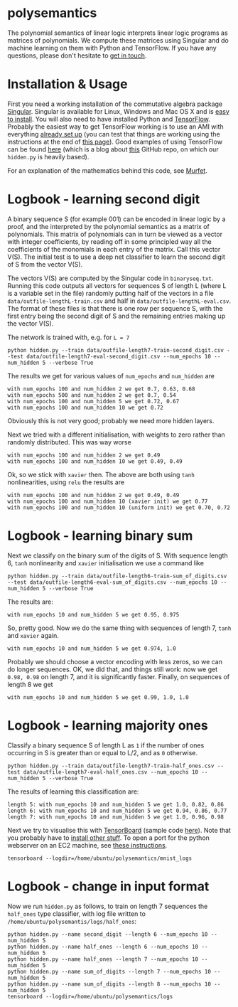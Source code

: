 # polysemantics
The polynomial semantics of linear logic interprets linear logic programs as matrices of polynomials. We compute these matrices using Singular and do machine learning on them with Python and TensorFlow. If you have any questions, please don't hesitate to [get in touch](mailto:d.murfet@unimelb.edu.au).

# Installation & Usage

First you need a working installation of the commutative algebra package [Singular](https://www.singular.uni-kl.de/). Singular is available for Linux, Windows and Mac OS X and is [easy to install](https://www.singular.uni-kl.de/index.php/singular-download.html). You will also need to have installed Python and [TensorFlow](https://www.tensorflow.org/). Probably the easiest way to get TensorFlow working is to use an AMI with everything [already set up](http://erikbern.com/2015/11/12/installing-tensorflow-on-aws/) (you can test that things are working using the instructions at the end of [this page](http://ramhiser.com/2016/01/05/installing-tensorflow-on-an-aws-ec2-instance-with-gpu-support/)). Good examples of using TensorFlow can be found [here](https://bcomposes.wordpress.com/2015/11/26/simple-end-to-end-tensorflow-examples/) (which is a blog about [this](https://github.com/jasonbaldridge/try-tf.git) GitHub repo, on which our `hidden.py` is heavily based).

For an explanation of the mathematics behind this code, see [Murfet](http://arxiv.org/abs/1407.2650).

# Logbook - learning second digit

A binary sequence S (for example 001) can be encoded in linear logic by a proof, and the interpreted by the polynomial semantics as a matrix of polynomials. This matrix of polynomials can in turn be viewed as a vector with integer coefficients, by reading off in some principled way all the coefficients of the monomials in each entry of the matrix. Call this vector V(S). The initial test is to use a deep net classifier to learn the second digit of S from the vector V(S).

The vectors V(S) are computed by the Singular code in `binaryseq.txt`. Running this code outputs all vectors for sequences S of length L (where L is a variable set in the file) randomly putting half of the vectors in a file `data/outfile-lengthL-train.csv` and half in `data/outfile-lengthL-eval.csv`. The format of these files is that there is one row per sequence S, with the first entry being the second digit of S and the remaining entries making up the vector V(S).

The network is trained with, e.g. for `L = 7`

```
python hidden.py --train data/outfile-length7-train-second_digit.csv --test data/outfile-length7-eval-second_digit.csv --num_epochs 10 --num_hidden 5 --verbose True
```

The results we get for various values of `num_epochs` and `num_hidden` are

```
with num_epochs 100 and num_hidden 2 we get 0.7, 0.63, 0.68
with num_epochs 500 and num_hidden 2 we get 0.7, 0.54
with num_epochs 100 and num_hidden 5 we get 0.72, 0.67
with num_epochs 100 and num_hidden 10 we get 0.72
```

Obviously this is not very good; probably we need more hidden layers.

Next we tried with a different initialisation, with weights to zero rather than randomly distributed. This was way worse

```
with num_epochs 100 and num_hidden 2 we get 0.49
with num_epochs 100 and num_hidden 10 we get 0.49, 0.49
```

Ok, so we stick with `xavier` then. The above are both using `tanh` nonlinearities, using `relu` the results are

```
with num_epochs 100 and num_hidden 2 we get 0.49, 0.49
with num_epochs 100 and num_hidden 10 (xavier init) we get 0.77
with num_epochs 100 and num_hidden 10 (uniform init) we get 0.70, 0.72
```

# Logbook - learning binary sum

Next we classify on the binary sum of the digits of S. With sequence length 6, `tanh` nonlinearity and `xavier` initialisation we use a command like

```
python hidden.py --train data/outfile-length6-train-sum_of_digits.csv --test data/outfile-length6-eval-sum_of_digits.csv --num_epochs 10 --num_hidden 5 --verbose True
```

The results are:

```
with num_epochs 10 and num_hidden 5 we get 0.95, 0.975
```

So, pretty good. Now we do the same thing with sequences of length 7, `tanh` and `xavier` again.

```
with num_epochs 10 and num_hidden 5 we get 0.974, 1.0
```

Probably we should choose a vector encoding with less zeros, so we can do longer sequences. OK, we did that, and things still work: now we get `0.98, 0.98` on length 7, and it is significantly faster. Finally, on sequences of length 8 we get

```
with num_epochs 10 and num_hidden 5 we get 0.99, 1.0, 1.0
```

# Logbook - learning majority ones

Classify a binary sequence S of length L as `1` if the number of ones occurring in S is greater than or equal to L/2, and as `0` otherwise. 

```
python hidden.py --train data/outfile-length7-train-half_ones.csv --test data/outfile-length7-eval-half_ones.csv --num_epochs 10 --num_hidden 5 --verbose True
```

The results of learning this classification are:

```
length 5: with num_epochs 10 and num_hidden 5 we get 1.0, 0.82, 0.86
length 6: with num_epochs 10 and num_hidden 5 we get 0.94, 0.86, 0.77
length 7: with num_epochs 10 and num_hidden 5 we get 1.0, 0.96, 0.98
```

Next we try to visualise this with [TensorBoard](https://www.tensorflow.org/versions/r0.7/how_tos/summaries_and_tensorboard/index.html) (sample code [here](https://github.com/tensorflow/tensorflow/blob/r0.7/tensorflow/examples/tutorials/mnist/mnist_with_summaries.py)). Note that you probably have to [install other stuff](https://github.com/tensorflow/tensorflow/blob/master/tensorflow/tensorboard/README.md). To open a port for the python webserver on an EC2 machine, see [these instructions](http://stackoverflow.com/questions/5004159/opening-port-80-ec2-amazon-web-services/10454688#10454688).

```
tensorboard --logdir=/home/ubuntu/polysemantics/mnist_logs
```

# Logbook - change in input format

Now we run `hidden.py` as follows, to train on length 7 sequences the `half_ones` type classifier, with log file written to `/home/ubuntu/polysemantis/logs/half_ones`:

```
python hidden.py --name second_digit --length 6 --num_epochs 10 --num_hidden 5
python hidden.py --name half_ones --length 6 --num_epochs 10 --num_hidden 5
python hidden.py --name half_ones --length 7 --num_epochs 10 --num_hidden 5
python hidden.py --name sum_of_digits --length 7 --num_epochs 10 --num_hidden 5
python hidden.py --name sum_of_digits --length 8 --num_epochs 10 --num_hidden 5
tensorboard --logdir=/home/ubuntu/polysemantics/logs
```